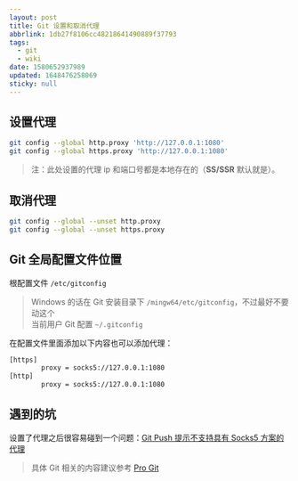 ```yaml
---
layout: post
title: Git 设置和取消代理
abbrlink: 1db27f8106cc48218641490889f37793
tags:
  - git
  - wiki
date: 1580652937989
updated: 1648476258069
sticky: null
---
```


## 设置代理

```bash
git config --global http.proxy 'http://127.0.0.1:1080'
git config --global https.proxy 'http://127.0.0.1:1080'
```

> 注：此处设置的代理 ip 和端口号都是本地存在的（**SS/SSR** 默认就是）。

## 取消代理

```bash
git config --global --unset http.proxy
git config --global --unset https.proxy
```

## Git 全局配置文件位置

根配置文件 `/etc/gitconfig`

> Windows 的话在 Git 安装目录下 `/mingw64/etc/gitconfig`，不过最好不要动这个\
> 当前用户 Git 配置 `~/.gitconfig`

在配置文件里面添加以下内容也可以添加代理：

```sh
[https]
        proxy = socks5://127.0.0.1:1080
[http]
        proxy = socks5://127.0.0.1:1080
```

## 遇到的坑

设置了代理之后很容易碰到一个问题：[Git Push 提示不支持具有 Socks5 方案的代理](/p/ea4c1bd6f73d4faeadf389d0bb269bd3)

> 具体 Git 相关的内容建议参考 [Pro Git](https://git-scm.com/book/zh/v2)
